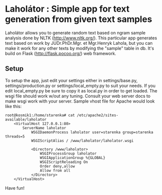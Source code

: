 Laholátor : Simple app for text generation from given text samples
=====

Laholátor allows you to generate random text based on ngram sample analysis done by NLTK (http://www.nltk.org/).
This particular app generates text based on work by JUDr.PhDr.Mgr. et Mgr.Henryk Lahola, but you can make it work
for any other texts by modifying the "sample" table in db. It's build on Flask (http://flask.pocoo.org/) web framework.

Setup
-----

To setup the app, just edit your settings either in settings/base.py, settings/production.py or settings/local_empty.py to suit your needs. If you edit local_empty.py be sure to copy it as local.py in order to get loaded. The wsgi file should work w/out any tuning. Consult your web server docs to make wsgi work with your server. Sample vhost file for Apache would look like this:

    root@kosmik1:/home/starenka# cat /etc/apache2/sites-available/laholator
        <VirtualHost 127.0.0.1:80>
            ServerName laholator
                WSGIDaemonProcess laholator user=starenka group=starenka threads=5
                WSGIScriptAlias / /www/laholator/laholator.wsgi

                <Directory /www/laholator>
                    WSGIProcessGroup laholator
                    WSGIApplicationGroup %{GLOBAL}
                    WSGIScriptReloading On
                    Order deny,allow
                    Allow from all
                </Directory>
        </VirtualHost>

Have fun!

